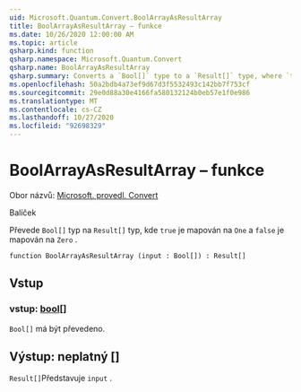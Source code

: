 ```yaml
---
uid: Microsoft.Quantum.Convert.BoolArrayAsResultArray
title: BoolArrayAsResultArray – funkce
ms.date: 10/26/2020 12:00:00 AM
ms.topic: article
qsharp.kind: function
qsharp.namespace: Microsoft.Quantum.Convert
qsharp.name: BoolArrayAsResultArray
qsharp.summary: Converts a `Bool[]` type to a `Result[]` type, where `true` is mapped to `One` and `false` is mapped to `Zero`.
ms.openlocfilehash: 50a2bdb4a73ef9d67d3f5532493c142bb7f753cf
ms.sourcegitcommit: 29e0d88a30e4166fa580132124b0eb57e1f0e986
ms.translationtype: MT
ms.contentlocale: cs-CZ
ms.lasthandoff: 10/27/2020
ms.locfileid: "92698329"
---
```

# <a name="boolarrayasresultarray-function"></a>BoolArrayAsResultArray – funkce

Obor názvů: [Microsoft. provedl. Convert](xref:Microsoft.Quantum.Convert)

Balíček [](https://nuget.org/packages/)


Převede `Bool[]` typ na `Result[]` typ, kde `true` je mapován na `One` a `false` je mapován na `Zero` .

```qsharp
function BoolArrayAsResultArray (input : Bool[]) : Result[]
```


## <a name="input"></a>Vstup

### <a name="input--bool"></a>vstup: [bool](xref:microsoft.quantum.lang-ref.bool)[]

`Bool[]` má být převedeno.



## <a name="output--__invalidresult__"></a>Výstup: __neplatný <Result>__ []

`Result[]`Představuje `input` .